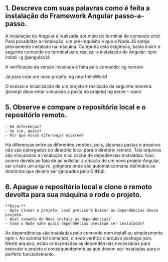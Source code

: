 ## 1. Descreva com suas palavras como é feita a instalação do Framework Angular passo-a-passo. 

A instalação do Angular é realizada por meio do terminal de comando cmd. Para possibiltar a instalação, um pré-requisito é que o Node.JS esteja previamente instalado na máquina. Cumprida esta exigência, basta insirir o seguinte comando no terminal para realizar a instalação do Angular:
    npm install -g @angular/cli

A verificação da versão instalada é feita pelo comando: 
    ng version

Já para criar um novo projeto: 
    ng new helloWorld

O acesso e incialização de um projeto é realizado da seguinte maneira: (prompt deve estar vinculado a pasta do projeto)
    ng serve --open 


## 5. Observe e compare o repositório local e o repositório remoto. 
    - Há diferenças? 
    - Se sim, quais? 
    - Por que essas diferenças ocorrem?

Há diferenças entre as diferentes versões, pois, algumas pastas e arquivos não são carregados do diretório local para o diretório remoto. Tais arquivos são vinculados a instalação e ao cache de depedências instaladas. Isso ocorre devido ao fato de ao solicitar a criação de um novo projeto Angular, ser criado um arquivo .gitignore onde são automaticamente definidos os diretórios que devem ser ignorados pelo GitHub.

## 6. Apague o repositório local e clone o remoto devolta para sua máquina e rode o projeto.   
    **Dica:**
    - Após clonar o projeto, você precisará baixar as dependências desse projeto. 
    - Qual comando do Node instala as dependências? 
    - Como o Node sabe quais dependências precisam ser instaladas? 
As dependências são instaladas pelo comando npm install ou simplesmente npm i. Ao acionar tal comando, o node verifica o arquivo package.json. Neste arquivo, estão armazenadas as dependências necessárias para executar o projeto e consequentemnte as que devem ser instaladas para o perfeito funcionamento.
